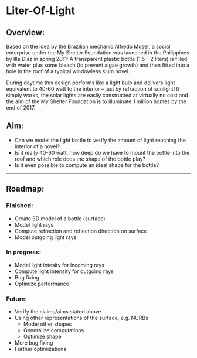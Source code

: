# Liter-Of-Light
## Overview:
Based on the idea by the Brazilian mechanic Alfredo Moser, a social enterprise under the My Shelter Foundation was launched in the Philippines by Illa Diaz in spring 2011: A transparent plastic bottle (1.5 – 2 liters) is filled with water plus some bleach (to prevent algae growth) and then fitted into a hole in the roof of a typical windowless slum hovel.

During daytime this design performs like a light bulb and delivers light equivalent to 40-60 watt to the interior – just by refraction of sunlight! It simply works, the solar lights are easily constructed at virtually no cost and the aim of the My Shelter Foundation is to illuminate 1 million homes by the end of 2017. 

## Aim:
+ Can we model the light bottle to verify the amount of light reaching the interior of a hovel? 
+ Is it really 40-60 watt, how deep do we have to mount the bottle into the roof and which role does the shape of the bottle play? 
+ Is it even possible to compute an ideal shape for the bottle? 

***

## Roadmap:
### Finished:
+ Create 3D model of a bottle (surface)
+ Model light rays
+ Compute refraction and reflection direction on surface
+ Model outgoing light rays

### In progress:
+ Model light intesity for incoming rays
+ Compute light intensity for outgoing rays
+ Bug fixing
+ Optimize performance

### Future:
+ Verify the claims/aims stated above
+ Using other representations of the surface, e.g. NURBs
    + Model other shapes
    + Generalize computations
    + Optimize shape
+ More bug fixing
+ Further optimizations
